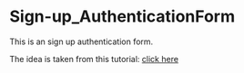 # Sign-up_AuthenticationForm
This is an sign up authentication form. 


The idea is taken from this tutorial: [click here](https://youtu.be/piG91X4sV2U)
